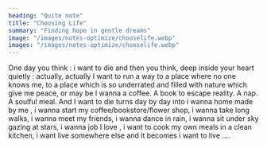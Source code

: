 ```yaml
---
heading: "Quite note"
title: "Choosing Life"
summary: "Finding hope in gentle dreams"
image: "/images/notes-optimize/chooselife.webp"
images: "/images/notes-optimize/chooselife.webp"
---
```


One day you think : i want to die and then you think, deep inside your heart quietly : actually, actually I want to run a way to a place where no one knows me, to a place which is so underrated and filled with nature which give me peace, or may be I wanna a coffee. A book to escape reality. A nap. A soulful meal. And I want to die turns day by day into i wanna home made by me , i wanna start my coffee/bookstore/flower shop, i wanna take long walks, i wanna meet my friends, i wanna dance in rain, i wanna sit under sky gazing at stars, i wanna job I love , i want to cook my own meals in a clean kitchen, i want live somewhere else and it becomes
i want to live ....